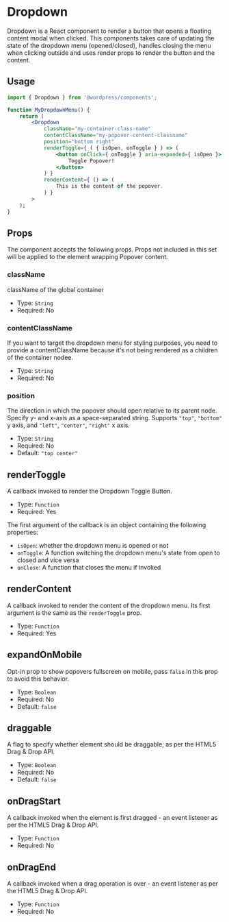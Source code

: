 Dropdown
========

Dropdown is a React component to render a button that opens a floating content modal when clicked.
This components takes care of updating the state of the dropdown menu (opened/closed), handles closing the menu when clicking outside
and uses render props to render the button and the content.

## Usage


```jsx
import { Dropdown } from '@wordpress/components';

function MyDropdownMenu() {
	return (
		<Dropdown
			className="my-container-class-name"
			contentClassName="my-popover-content-classname"
			position="bottom right"
			renderToggle={ ( { isOpen, onToggle } ) => (
				<button onClick={ onToggle } aria-expanded={ isOpen }>
					Toggle Popover!
				</button>
			) }
			renderContent={ () => (
				This is the content of the popover.
			) }
		>
	);
}
```

## Props

The component accepts the following props. Props not included in this set will be applied to the element wrapping Popover content.

### className

className of the global container

- Type: `String`
- Required: No

### contentClassName

If you want to target the dropdown menu for styling purposes, you need to provide a contentClassName because it's not being rendered as a children of the container nodee.

- Type: `String`
- Required: No

### position

The direction in which the popover should open relative to its parent node. Specify y- and x-axis as a space-separated string. Supports `"top"`, `"bottom"` y axis, and `"left"`, `"center"`, `"right"` x axis.

- Type: `String`
- Required: No
- Default: `"top center"`

## renderToggle

A callback invoked to render the Dropdown Toggle Button.

- Type: `Function`
- Required: Yes

The first argument of the callback is an object containing the following properties:

 - `isOpen`: whether the dropdown menu is opened or not
 - `onToggle`: A function switching the dropdown menu's state from open to closed and vice versa
 - `onClose`: A function that closes the menu if invoked

## renderContent

A callback invoked to render the content of the dropdown menu. Its first argument is the same as the `renderToggle` prop.

- Type: `Function`
- Required: Yes

## expandOnMobile

Opt-in prop to show popovers fullscreen on mobile, pass `false` in this prop to avoid this behavior.

 - Type: `Boolean`
 - Required: No
 - Default: `false`

## draggable

A flag to specify whether element should be draggable, as per the HTML5 Drag & Drop API.

 - Type: `Boolean`
 - Required: No
 - Default: `false`

## onDragStart

A callback invoked when the element is first dragged - an event listener as per the HTML5 Drag & Drop API.

- Type: `Function`
- Required: No

## onDragEnd

A callback invoked when a drag operation is over - an event listener as per the HTML5 Drag & Drop API.

- Type: `Function`
- Required: No
